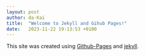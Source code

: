 ```yaml
---
layout: post
author: da-Kai
title:  "Welcome to Jekyll and Gihub Pages!"
date:   2023-11-22 19:13:53 +0100
---
```

This site was created using [Github-Pages](https://pages.github.com/) and [jekyll](https://jekyllrb.com/).